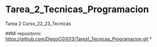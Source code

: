 # Tarea_2_Tecnicas_Programacion

Tarea 2 Curso_22_23_Tecnicas

##Mi repositorio: https://github.com/DiegoCG1013/Tarea1_Tecnicas_Programacion.git
* 
